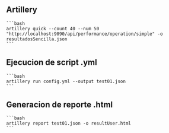 ## Artillery

    ```bash
    artillery quick --count 40 --num 50 "http://localhost:9090/api/performance/operation/simple" -o resultadosSencilla.json
    ```

## Ejecucion de script .yml

    ```bash
    artillery run config.yml --output test01.json
    ```

## Generacion de reporte .html

    ```bash
    artillery report test01.json -o resultUser.html
    ```
